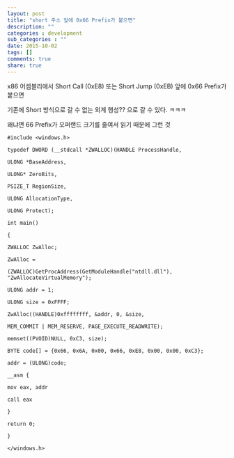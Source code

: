 ```yaml
---
layout: post
title: "short 주소 앞에 0x66 Prefix가 붙으면"
description: ""
categories : development
sub_categories : ""
date: 2015-10-02
tags: []
comments: true
share: true
---
```


x86 어셈블리에서 Short Call (0xE8) 또는 Short Jump (0xEB) 앞에 0x66 Prefix가 붙으면

기존에 Short 방식으로 갈 수 없는 외계 행성?? 으로 갈 수 있다. ㅋㅋㅋ

왜냐면 66 Prefix가 오퍼랜드 크기를 줄여서 읽기 때문에 그런 것

```
#include <windows.h>

typedef DWORD (__stdcall *ZWALLOC)(HANDLE ProcessHandle,

ULONG *BaseAddress,

ULONG* ZeroBits,

PSIZE_T RegionSize,

ULONG AllocationType,

ULONG Protect);

int main()

{

ZWALLOC ZwAlloc;

ZwAlloc =

(ZWALLOC)GetProcAddress(GetModuleHandle("ntdll.dll"),
"ZwAllocateVirtualMemory");

ULONG addr = 1;

ULONG size = 0xFFFF;

ZwAlloc((HANDLE)0xffffffff, &addr, 0, &size,

MEM_COMMIT | MEM_RESERVE, PAGE_EXECUTE_READWRITE);

memset((PVOID)NULL, 0xC3, size);

BYTE code[] = {0x66, 0x6A, 0x00, 0x66, 0xE8, 0x00, 0x00, 0xC3};

addr = (ULONG)code;

__asm {

mov eax, addr

call eax

}

return 0;

}

</windows.h>
```


  

